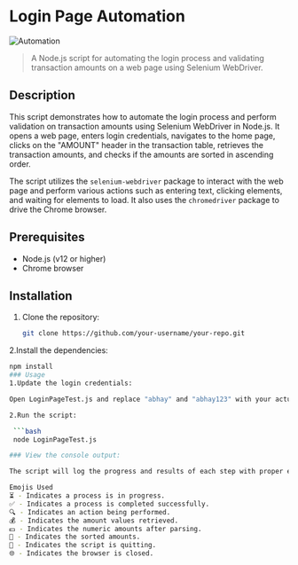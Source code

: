 # Login Page Automation

![Automation](automation.png)

> A Node.js script for automating the login process and validating transaction amounts on a web page using Selenium WebDriver.

## Description

This script demonstrates how to automate the login process and perform validation on transaction amounts using Selenium WebDriver in Node.js. It opens a web page, enters login credentials, navigates to the home page, clicks on the "AMOUNT" header in the transaction table, retrieves the transaction amounts, and checks if the amounts are sorted in ascending order.

The script utilizes the `selenium-webdriver` package to interact with the web page and perform various actions such as entering text, clicking elements, and waiting for elements to load. It also uses the `chromedriver` package to drive the Chrome browser.

## Prerequisites

- Node.js (v12 or higher)
- Chrome browser

## Installation

1. Clone the repository:

   ```bash
   git clone https://github.com/your-username/your-repo.git

2.Install the dependencies:
```bash
npm install
### Usage
1.Update the login credentials:

Open LoginPageTest.js and replace "abhay" and "abhay123" with your actual login credentials.

2.Run the script:

 ```bash
 node LoginPageTest.js

### View the console output:

The script will log the progress and results of each step with proper emojis for clarity. The console output will display information such as the loading status of the home page, the click action on the "AMOUNT" header, the retrieval of transaction amounts, the sorting status of the amounts, and the sorted amounts.

Emojis Used
⏳ - Indicates a process is in progress.
✅ - Indicates a process is completed successfully.
🔍 - Indicates an action being performed.
💰 - Indicates the amount values retrieved.
💵 - Indicates the numeric amounts after parsing.
🔢 - Indicates the sorted amounts.
👋 - Indicates the script is quitting.
🌐 - Indicates the browser is closed.

